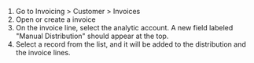 1.  Go to Invoicing \> Customer \> Invoices
2.  Open or create a invoice
3.  On the invoice line, select the analytic account. A new field
    labeled "Manual Distribution" should appear at the top.
4.  Select a record from the list, and it will be added to the
    distribution and the invoice lines.
